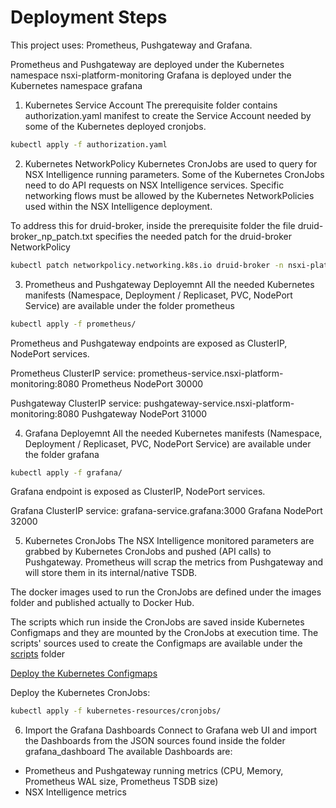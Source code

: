 # Deployment Steps

This project uses: Prometheus, Pushgateway and Grafana.

Prometheus and Pushgateway are deployed under the Kubernetes namespace nsxi-platform-monitoring
Grafana is deployed under the Kubernetes namespace grafana

1. Kubernetes Service Account
The prerequisite folder contains authorization.yaml manifest to create the Service Account needed by some of the Kubernetes deployed cronjobs.

```bash
kubectl apply -f authorization.yaml
```

2. Kubernetes NetworkPolicy
Kubernetes CronJobs are used to query for NSX Intelligence running parameters. Some of the Kubernetes CronJobs need to do API requests on NSX Intelligence services. Specific networking flows must be allowed by the Kubernetes NetworkPolicies used within the NSX Intelligence deployment.

To address this for druid-broker, inside the prerequisite folder the file druid-broker_np_patch.txt specifies the needed patch for the druid-broker NetworkPolicy

```bash
kubectl patch networkpolicy.networking.k8s.io druid-broker -n nsxi-platform --type='json' -p='[ { "op": "add", "path": "/spec/ingress/0/from/1", "value": { "namespaceSelector": { "matchLabels": { "kubernetes.io/metadata.name": "nsxi-platform-monitoring" } } } } ]'
```

3. Prometheus and Pushgateway Deployemnt
All the needed Kubernetes manifests (Namespace, Deployment / Replicaset, PVC, NodePort Service) are available under the folder prometheus

```bash
kubectl apply -f prometheus/
```

Prometheus and Pushgateway endpoints are exposed as ClusterIP, NodePort services.

Prometheus ClusterIP service: prometheus-service.nsxi-platform-monitoring:8080
Prometheus NodePort 30000

Pushgateway ClusterIP service: pushgateway-service.nsxi-platform-monitoring:8080
Pushgateway NodePort 31000

4. Grafana Deployemnt
All the needed Kubernetes manifests (Namespace, Deployment / Replicaset, PVC, NodePort Service) are available under the folder grafana

```bash
kubectl apply -f grafana/
```

Grafana endpoint is exposed as ClusterIP, NodePort services.

Grafana ClusterIP service: grafana-service.grafana:3000
Grafana NodePort 32000

5. Kubernetes CronJobs
The NSX Intelligence monitored parameters are grabbed by Kubernetes CronJobs and pushed (API calls) to Pushgateway.
Prometheus will scrap the metrics from Pushgateway and will store them in its internal/native TSDB.

The docker images used to run the CronJobs are defined under the images folder and published actually to Docker Hub.

The scripts which run inside the CronJobs are saved inside Kubernetes Configmaps and they are mounted by the CronJobs at execution time.
The scripts' sources used to create the Configmaps are available under the [scripts](https://github.com/ipirva/MONITOR_NSX_INTELLIGENCE/tree/main/scripts) folder

[Deploy the Kubernetes Configmaps](https://github.com/ipirva/MONITOR_NSX_INTELLIGENCE/blob/main/kubernetes-resources/config-maps/README.md)

Deploy the Kubernetes CronJobs:
```bash
kubectl apply -f kubernetes-resources/cronjobs/
```

6. Import the Grafana Dashboards
Connect to Grafana web UI and import the Dashboards from the JSON sources found inside the folder grafana_dashboard
The available Dashboards are:

* Prometheus and Pushgateway running metrics (CPU, Memory, Prometheus WAL size, Prometheus TSDB size)
* NSX Intelligence metrics

